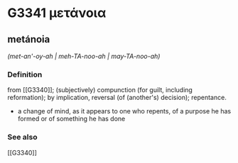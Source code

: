 # G3341 μετάνοια

## metánoia

_(met-an'-oy-ah | meh-TA-noo-ah | may-TA-noo-ah)_

### Definition

from [[G3340]]; (subjectively) compunction (for guilt, including reformation); by implication, reversal (of (another's) decision); repentance.

- a change of mind, as it appears to one who repents, of a purpose he has formed or of something he has done

### See also

[[G3340]]

